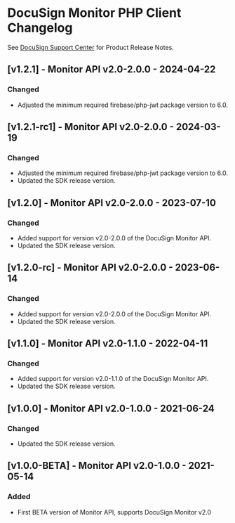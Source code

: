 # DocuSign Monitor PHP Client Changelog
See [DocuSign Support Center](https://support.docusign.com/en/releasenotes/) for Product Release Notes.


## [v1.2.1] - Monitor API v2.0-2.0.0 - 2024-04-22
### Changed
- Adjusted the minimum required firebase/php-jwt package version to 6.0.
## [v1.2.1-rc1] - Monitor API v2.0-2.0.0 - 2024-03-19
### Changed
- Adjusted the minimum required firebase/php-jwt package version to 6.0.
- Updated the SDK release version.

## [v1.2.0] - Monitor API v2.0-2.0.0 - 2023-07-10
### Changed
- Added support for version v2.0-2.0.0 of the DocuSign Monitor API.
- Updated the SDK release version.

## [v1.2.0-rc] - Monitor API v2.0-2.0.0 - 2023-06-14
### Changed
- Added support for version v2.0-2.0.0 of the DocuSign Monitor API.
- Updated the SDK release version.

## [v1.1.0] - Monitor API v2.0-1.1.0 - 2022-04-11
### Changed
- Added support for version v2.0-1.1.0 of the DocuSign Monitor API.
- Updated the SDK release version.

## [v1.0.0] - Monitor API v2.0-1.0.0 - 2021-06-24
### Changed
- Updated the SDK release version.

## [v1.0.0-BETA] - Monitor API v2.0-1.0.0 - 2021-05-14
### Added
- First BETA version of Monitor API, supports DocuSign Monitor v2.0
